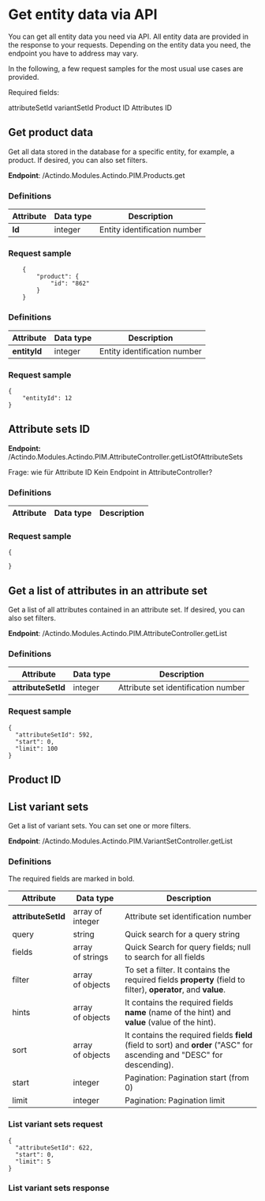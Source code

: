 # Get entity data via API

You can get all entity data you need via API. All entity data are provided in the response to your requests. Depending on the entity data you need, the endpoint you have to address may vary. 

In the following, a few request samples for the most usual use cases are provided.

Required fields:

attributeSetId
variantSetId
Product ID
Attributes ID

## Get product data

Get all data stored in the database for a specific entity, for example, a product. If desired, you can also set filters.

**Endpoint**: /Actindo.Modules.Actindo.PIM.Products.get

### Definitions

| Attribute      | Data type | Description |  
| ---------------|-----------|-------------|
| **Id** | integer | Entity identification number |

### Request sample  

        {
            "product": {
                "id": "862"
            }
        }




### Definitions

| Attribute      | Data type | Description |  
| ---------------|-----------|-------------|
| **entityId** | integer | Entity identification number |


### Request sample

    {
        "entityId": 12
    }


## Attribute sets ID

**Endpoint:** /Actindo.Modules.Actindo.PIM.AttributeController.getListOfAttributeSets

Frage: wie für Attribute ID Kein Endpoint in AttributeController? 

### Definitions

| Attribute      | Data type | Description |  
| ---------------|-----------|-------------|


### Request sample
 
    {
       
    }


## Get a list of attributes in an attribute set

Get a list of all attributes contained in an attribute set. If desired, you can also set filters.

**Endpoint**: /Actindo.Modules.Actindo.PIM.AttributeController.getList
 
### Definitions

| Attribute      | Data type | Description |  
| ---------------|-----------|-------------|
| **attributeSetId** | integer | Attribute set identification number |

### Request sample

    {
      "attributeSetId": 592,
      "start": 0,
      "limit": 100
    }



## Product ID

## List variant sets

Get a list of variant sets. You can set one or more filters.

**Endpoint**: /Actindo.Modules.Actindo.PIM.VariantSetController.getList

### Definitions

The required fields are marked in bold.

| Attribute      | Data type | Description |  
| ---------------|-----------|-------------|
| **attributeSetId** | array of integer | Attribute set identification number |
| query | string | Quick search for a query string |
| fields | array of strings | Quick Search for query fields; null to search for all fields |
| filter | array of objects | To set a filter. It contains the required fields **property** (field to filter), **operator**, and **value**. |
| hints | array of objects | It contains the required fields **name** (name of the hint) and **value** (value of the hint). |
| sort | array of objects | It contains  the required fields **field** (field to sort) and **order** ("ASC" for ascending and "DESC" for descending).  |
| start | integer | Pagination: Pagination start (from 0) |
| limit | integer | Pagination: Pagination limit |


### List variant sets request

    {
      "attributeSetId": 622,
      "start": 0,
      "limit": 5
    }


### List variant sets response

[comment]: <> (Response ist absurd lang... Abstract oder ohne response?)



